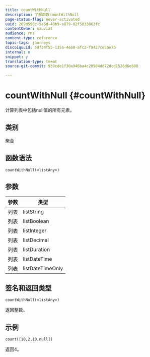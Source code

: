 ```yaml
---
title: countWithNull
description: 了解函数countWithNull
page-status-flag: never-activated
uuid: 269d590c-5a6d-40b9-a879-02f5033863fc
contentOwner: sauviat
audience: rns
content-type: reference
topic-tags: journeys
discoiquuid: 5df34f55-135a-4ea8-afc2-f9427ce5ae7b
internal: n
snippet: y
translation-type: tm+mt
source-git-commit: 939cde1f30a946ba4c20984dd72dcd1526d6e608

---
```



# countWithNull {#countWithNull}

计算列表中包括null值的所有元素。

## 类别

聚合

## 函数语法

`countWithNull(<listAny>)`

## 参数

| 参数 | 类型 |
|-----------|------------------|
| 列表 | listString |
| 列表 | listBoolean |
| 列表 | listInteger |
| 列表 | listDecimal |
| 列表 | listDuration |
| 列表 | listDateTime |
| 列表 | listDateTimeOnly |

## 签名和返回类型

`countWithNull(<listAny>)`

返回整数。

## 示例

`count([10,2,10,null])`

返回4。
